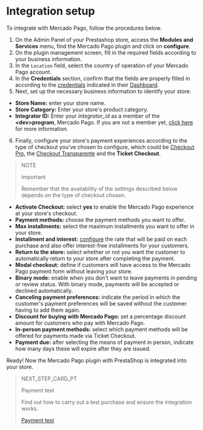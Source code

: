 # Integration setup
 
To integrate with Mercado Pago, follow the procedures below.
 
1. On the Admin Panel of your Prestashop store, access the **Modules and Services** menu, find the Mercado Pago plugin and click on **configure**.
2. On the plugin management screen, fill in the required fields according to your business information.
3. In the `Location` field, select the country of operation of your Mercado Pago account.
4. In the **Credentials** section, confirm that the fields are properly filled in according to the [credentials](https://www.mercadopago[FAKER][URL][DOMAIN]/developers/en/guides/resources/credentials) indicated in their [Dashboard](https://www.mercadopago[FAKER][URL][DOMAIN]/developers/en/guides/resources/dashboard/introduction).  
5. Next, set up the necessary business information to identify your store.
 
* **Store Name:** enter your store name.
* **Store Category:** Enter your store's product category.
* **Integrator ID:** Enter your *integrator_id* as a member of the **&lt;dev&gt;program**, Mercado Pago. If you are not a member yet, [click here](https://www.mercadopago[FAKER][URL][DOMAIN]/developers/en/developer-program) for more information.
 
6. Finally, configure your store's payment experiences according to the type of checkout you've chosen to configure, which could be [Checkout Pro](https://www.mercadopago[FAKER][URL][DOMAIN]/developers/en/guides/online-payments/checkout-pro/introduction), the [Checkout Transparente](https://www.mercadopago[FAKER][URL][DOMAIN]/developers/en/guides/online-payments/checkout-api/introduction) and the **Ticket Checkout**.

> NOTE
>
> Important
>
> Remember that the availability of the settings described below depends on the type of checkout chosen.
 
* **Activate Checkout:** select **yes** to enable the Mercado Pago experience at your store's checkout.
* **Payment methods:** choose the payment methods you want to offer.
* **Max installments:** select the maximum installments you want to offer in your store.
* **Installment and interest:** [configure](https://www.mercadopago.[FAKER][URL][DOMAIN]/costs-section) the rate that will be paid on each purchase and also offer interest-free installments for your customers.
* **Return to the store:** select whether or not you want the customer to automatically return to your store after completing the payment.
* **Modal checkout:** define if customers will have access to the Mercado Pago payment form without leaving your store.
* **Binary mode:** enable when you don't want to leave payments in pending or review status. With binary mode, payments will be accepted or declined automatically.
* **Canceling payment preferences:** indicate the period in which the customer's payment preferences will be saved without the customer having to add them again.
* **Discount for buying with Mercado Pago:** set a percentage discount amount for customers who pay with Mercado Pago.
* **In-person payment methods:** select which payment methods will be offered for payments made via Ticket Checkout.
* **Payment due:** after selecting the means of payment in person, indicate how many days these will expire after they are issued.
 
Ready! Now the Mercado Pago plugin with PrestaShop is integrated into your store.
 
> NEXT_STEP_CARD_PT
>
> Payment test
>
> Find out how to carry out a test purchase and ensure the integration works.
>
> [Payment test](https://www.mercadopago[FAKER][URL][DOMAIN]/developers/en/guides/plugins/prestashop/testing)